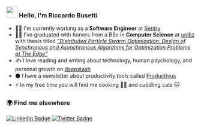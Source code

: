 ### <img src="https://media.giphy.com/media/hvRJCLFzcasrR4ia7z/giphy.gif" width="30px"> Hello, I'm Riccardo Busetti

- 👨‍💻 I'm currently working as a **Software Engineer** at [Sentry](https://sentry.io)
- 👨‍🎓 I've graduated with honors from a BSc in **Computer Science** at [unibz](https://www.unibz.it) with thesis titled _["Distributed Particle Swarm Optimization: Design of Synchronous and Asynchronous Algorithms for Optimization Problems at The Edge"](https://github.com/iambriccardo/bsc-thesis)_
- ✍️ I love reading and writing about technology, human psychology, and personal growth on [deepstash](https://deepstash.com/u/iambriccardo)
- ⚫ I have a newsletter about productivity tools called [Productivus](https://productivus.substack.com/)
- ⚡ In my free time you will find me cooking 👨‍🍳 and cuddling cats 🐱

### 🌍 Find me elsewhere

[![Linkedin Badge](https://img.shields.io/badge/-LinkedIn-blue?style=flat-square&logo=Linkedin&logoColor=white&link=https://www.linkedin.com/in/harshkumarkhatri/)](https://www.linkedin.com/in/riccardo-busetti-25956b66)
[![Twitter Badge](https://img.shields.io/badge/-Twitter-1ca0f1?style=flat-square&labelColor=1ca0f1&logo=twitter&logoColor=white&link=https://twitter.com/_diogorodrigues)](https://twitter.com/iambriccardo)
